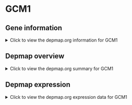 <h1>GCM1</h1>

<h2>Gene information</h2>
<details>
  <summary>Click to view the depmap.org information for GCM1</summary>
  <iframe src="https://depmap.org/portal/gene/GCM1?tab=about" style="border:none;width:100%;height:800px"></iframe>
</details>

<h2>Depmap overview</h2>
<details>
  <summary>Click to view the depmap.org summary for GCM1</summary>
  <iframe src="https://depmap.org/portal/gene/GCM1?tab=overview" style="border:none;width:100%;height:800px"></iframe>
</details>

<h2>Depmap expression</h2>
<details>
  <summary>Click to view the depmap.org expression data for GCM1</summary>
  <iframe src="https://depmap.org/portal/gene/GCM1?tab=characterization" style="border:none;width:100%;height:800px"></iframe>
</details>


<!--
<h2>Reactome Pathway diagram</h2>
PNAME
-->


